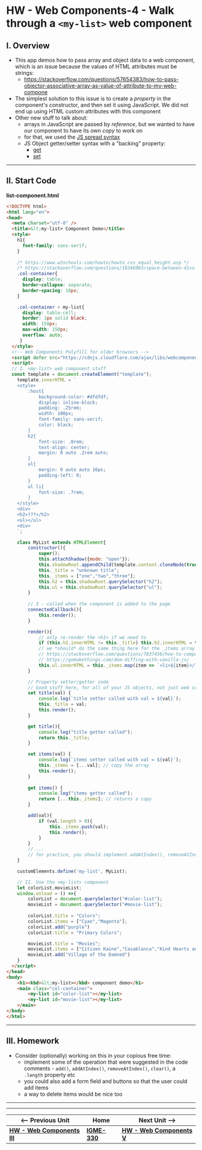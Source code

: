 # HW - Web Components-4 - Walk through a `<my-list>` web component

## I. Overview

- This app demos how to pass array and object data to a web component, which is an issue because the values of HTML attributes must be strings:
  - https://stackoverflow.com/questions/57654383/how-to-pass-objector-associative-array-as-value-of-attribute-to-my-web-compone
- The simplest solution to this issue is to create a *property* in the component's constructor, and then set it using JavaScript. We did not end up using HTML custom attributes with this component
- Other new stuff to talk about:
  - arrays in JavaScript are passed by *reference*, but we wanted to have our component to have its own *copy* to work on
  - for that, we used the [JS spread syntax](https://developer.mozilla.org/en-US/docs/Web/JavaScript/Reference/Operators/Spread_syntax)
  - JS Object getter/setter syntax with a "backing" property:
    - [get](https://developer.mozilla.org/en-US/docs/Web/JavaScript/Reference/Functions/get)
    - [set](https://developer.mozilla.org/en-US/docs/Web/JavaScript/Reference/Functions/set)

<hr>

## II. Start Code

**list-component.html**

```html
<!DOCTYPE html>
<html lang="en">
<head>
  <meta charset="utf-8" />
  <title>&lt;my-list> Component Demo</title>
  <style>
    h1{
      font-family: sans-serif;
    }
	  
    /* https://www.w3schools.com/howto/howto_css_equal_height.asp */
    /* https://stackoverflow.com/questions/18346083/space-between-divs-display-table-cell/18346159 */
    .col-container{
      display: table;
      border-collapse: separate;
      border-spacing: 10px;
    }

    .col-container > my-list{
      display: table-cell;
      border: 1px solid black;
      width: 150px;
      max-width: 150px;
      overflow: auto;
     }	
  </style>
  <!-- Web Components Polyfill for older browsers -->
  <script defer src="https://cdnjs.cloudflare.com/ajax/libs/webcomponentsjs/2.6.0/webcomponents-loader.min.js"></script>
  <script>
  // I. <my-list> web component stuff
  const template = document.createElement("template");
	template.innerHTML = `
	<style>
		:host{
			background-color: #dfdfdf;
			display: inline-block;
			padding: .25rem;
			width: 100px;
			font-family: sans-serif;
			color: black;
		}
		h2{
			font-size: .8rem;
			text-align: center;
			margin: 0 auto .2rem auto;
		}
		ul{
			margin: 0 auto auto 16px;
			padding-left: 0;
		}
		ul li{
			font-size: .7rem;
		}
	</style>
	<div>
	<h2>???</h2>
	<ul></ul>
	<div>
	`;

    class MyList extends HTMLElement{
		constructor(){
			super();
			this.attachShadow({mode: "open"});
			this.shadowRoot.appendChild(template.content.cloneNode(true));
			this._title = "unknown title";
			this._items = ["one","two","three"];
			this.h2 = this.shadowRoot.querySelector("h2");
			this.ul = this.shadowRoot.querySelector("ul");
		}
		
		// 3 - called when the component is added to the page
		connectedCallback(){
			this.render();
		}

		render(){
			// only re-render the <h1> if we need to
			if (this.h2.innerHTML != this._title) this.h2.innerHTML = this._title; 
			// we *should* do the same thing here for the _items array - write that code if you want to
			// https://stackoverflow.com/questions/7837456/how-to-compare-arrays-in-javascript
			// https://gomakethings.com/dom-diffing-with-vanilla-js/
			this.ul.innerHTML = this._items.map(item => `<li>${item}</li>`).join("");
		}

		// Property setter/getter code
		// Good stuff here, for all of your JS objects, not just web components
		set title(val) {
			console.log(`title setter called with val = ${val}`);
			this._title = val;
			this.render();
		}

		get title(){
			console.log("title getter called");
			return this._title;
		}

		set items(val) {
			console.log(`items setter called with val = ${val}`);
			this._items = [...val]; // copy the array
			this.render();
		}
	
		get items() {
			console.log("items getter called");
			return [...this._items]; // returns a copy
		}

		add(val){
			if (val.length > 0){
				this._items.push(val);
				this.render();
			}
		}
		// ...
		// for practice, you should implement addAtIndex(), removeAtIndex(), clear() etc
	} 

	customElements.define('my-list', MyList);

	// II. Use the <my-list> component
	let	colorList,movieList;
	window.onload = () =>{
		colorList = document.querySelector("#color-list");
		movieList = document.querySelector("#movie-list");
		
		colorList.title = "Colors";
		colorList.items = ["Cyan","Magenta"];
		colorList.add("purple")
		colorList.title = "Primary Colors";

		movieList.title = "Movies";
		movieList.items = ["Citizen Kaine","Casablanca","Kind Hearts and Coronets"];
		movieList.add("Village of the Damned")
	}
  </script>
</head>
<body>
	<h1><kbd>&lt;my-list></kbd> component demo</h1>
	<main class="col-container">
		<my-list id="color-list"></my-list>
		<my-list id="movie-list"></my-list>
	</main>
</body>
</html>
```

<hr>

## III. Homework

- Consider (optionally) working on this in your copious free time:
  - implement some of the operation that were suggested in the code comments - `add()`, `addAtIndex()`, `removeAtIndex()`, `clear()`, a `.length` property etc
  - you could also add a form field and buttons so that the user could add items
  - a way to delete items would be nice too

<hr><hr>

| <-- Previous Unit | Home | Next Unit -->
| --- | --- | --- 
|  [**HW - Web Components III**](HW-wc-3.md)  |  [**IGME-330**](../README.md) | [**HW - Web Components V**](HW-wc-5.md)
